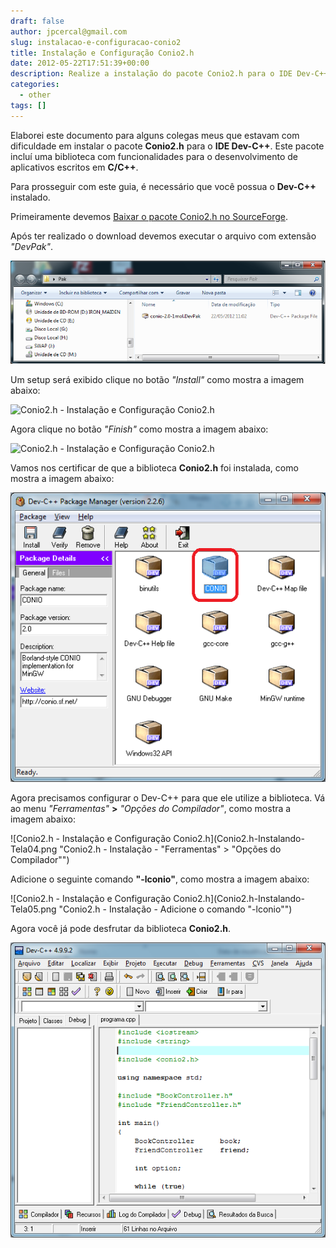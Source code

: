 ```yaml
---
draft: false
author: jpcercal@gmail.com
slug: instalacao-e-configuracao-conio2
title: Instalação e Configuração Conio2.h
date: 2012-05-22T17:51:39+00:00
description: Realize a instalação do pacote Conio2.h para o IDE Dev-C++. Este pacote adiciona funcionalidades para o desenvolvimento de aplicativos escritos em C/C++.
categories:
  - other
tags: []
---
```


Elaborei este documento para alguns colegas meus que estavam com dificuldade em instalar o pacote **Conio2.h** para o 
**IDE Dev-C++**. Este pacote incluí uma biblioteca com funcionalidades para o desenvolvimento de aplicativos escritos 
em **C/C++**.

Para prosseguir com este guia, é necessário que você possua o **Dev-C++** instalado.

Primeiramente devemos [Baixar o pacote Conio2.h no SourceForge](http://sourceforge.net/projects/conio/files/devpak/CONIO%202.0/conio-2.0-1mol.DevPak/download).

Após ter realizado o download devemos executar o arquivo com extensão _"DevPak"_.

![Conio2.h - Instalação e Configuração Conio2.h](Conio2.h-Arquivo.png "Conio2.h")

Um setup será exibido clique no botão _"Install"_ como mostra a imagem abaixo:

![Conio2.h - Instalação e Configuração Conio2.h](Conio2.h-Instalando-Tela01.png "Conio2.h - Instalação - Clique no botão \"Install\"")

Agora clique no botão _"Finish"_ como mostra a imagem abaixo:

![Conio2.h - Instalação e Configuração Conio2.h](Conio2.h-Instalando-Tela02.png "Conio2.h - Instalação - Clique no botão \"Finish\"")

Vamos nos certificar de que a biblioteca **Conio2.h** foi instalada, como mostra a imagem abaixo:

![Conio2.h - Instalação e Configuração Conio2.h](Conio2.h-Instalando-Tela03.png "Conio2.h - Instalação - Verificando se a instalação foi bem sucedida")

Agora precisamos configurar o Dev-C++ para que ele utilize a biblioteca. Vá ao menu _"Ferramentas"_ **>** _"Opções do Compilador"_, como mostra a imagem abaixo:

![Conio2.h - Instalação e Configuração Conio2.h](Conio2.h-Instalando-Tela04.png "Conio2.h - Instalação - "Ferramentas" > "Opções do Compilador"")

Adicione o seguinte comando **"-lconio"**, como mostra a imagem abaixo:

![Conio2.h - Instalação e Configuração Conio2.h](Conio2.h-Instalando-Tela05.png "Conio2.h - Instalação - Adicione o comando "-lconio"")

Agora você já pode desfrutar da biblioteca **Conio2.h**.

![Conio2.h - Instalação e Configuração Conio2.h](Conio2.h-Instalando-Tela06.png "Conio2.h - Instalação - Código fonte")
